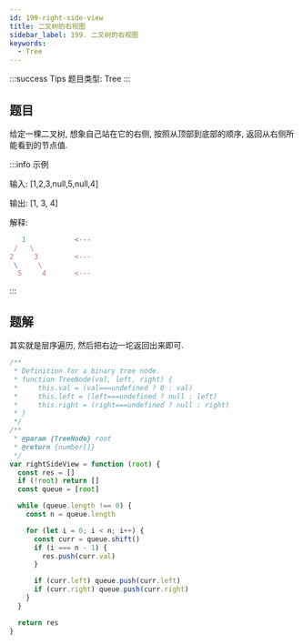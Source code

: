 ```yaml
---
id: 199-right-side-view
title: 二叉树的右视图
sidebar_label: 199. 二叉树的右视图
keywords:
  - Tree
---
```


:::success Tips
题目类型: Tree
:::

## 题目

给定一棵二叉树, 想象自己站在它的右侧, 按照从顶部到底部的顺序, 返回从右侧所能看到的节点值.

:::info 示例

输入: [1,2,3,null,5,null,4]

输出: [1, 3, 4]

解释:

```ts
   1            <---
 /   \
2     3         <---
 \     \
  5     4       <---
```

:::

## 题解

其实就是层序遍历, 然后把右边一坨返回出来即可.

```ts
/**
 * Definition for a binary tree node.
 * function TreeNode(val, left, right) {
 *     this.val = (val===undefined ? 0 : val)
 *     this.left = (left===undefined ? null : left)
 *     this.right = (right===undefined ? null : right)
 * }
 */
/**
 * @param {TreeNode} root
 * @return {number[]}
 */
var rightSideView = function (root) {
  const res = []
  if (!root) return []
  const queue = [root]

  while (queue.length !== 0) {
    const n = queue.length

    for (let i = 0; i < n; i++) {
      const curr = queue.shift()
      if (i === n - 1) {
        res.push(curr.val)
      }

      if (curr.left) queue.push(curr.left)
      if (curr.right) queue.push(curr.right)
    }
  }

  return res
}
```
